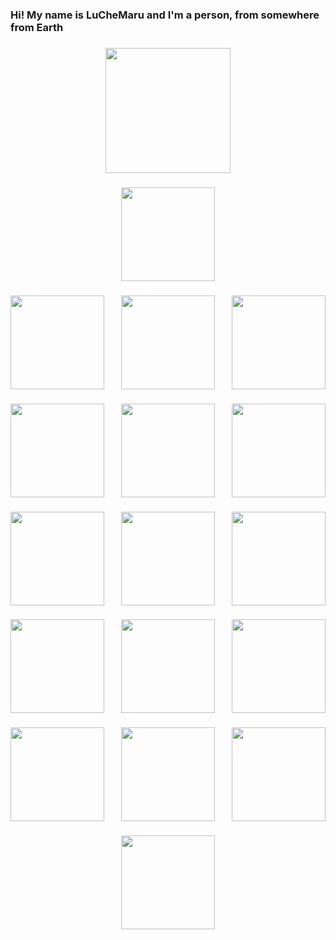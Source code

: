 <h3 align="left">Hi! My name is LuCheMaru and I'm a person, from somewhere from Earth</h3>

###

<div align="center">
  <img height="200" src="https://media.tenor.com/QChd-5KLvMgAAAAi/the-binding.gif"  />
</div>

###

<div align="center">
  <img height="150" src="https://media.tenor.com/2IVsIx3_EtMAAAAi/binding-of.gif"  />
</div>

###

<img align="right" height="150" src="https://i.redd.it/kgegurof1pe81.gif"  />

###

<img align="left" height="150" src="https://media.tenor.com/nUxXUMkpZoMAAAAi/the-binding.gif"  />

###

<div align="center">
  <img height="150" src="https://media.tenor.com/cH6BmwqNCzUAAAAi/the-binding.gif"  />
</div>

###

<img align="left" height="150" src="https://media.tenor.com/jkGjDqyxAKcAAAAi/the-binding.gif"  />

###

<img align="right" height="150" src="https://media.tenor.com/bT0-3NadazwAAAAi/the-binding.gif"  />

###

<div align="center">
  <img height="150" src="https://media.tenor.com/b8N1bGPYYl4AAAAi/the-binding.gif"  />
</div>

###

<img align="left" height="150" src="https://media.tenor.com/bkHY4-Okl3MAAAAi/the-binding.gif"  />

###

<img align="right" height="150" src="https://media.tenor.com/WTQw-Pp-n1AAAAAi/the-binding.gif"  />

###

<div align="center">
  <img height="150" src="https://media.tenor.com/m66xoV0Sa5kAAAAi/binding-of.gif"  />
</div>

###

<img align="left" height="150" src="https://media.tenor.com/-0JLjiaBk-YAAAAi/the-binding.gif"  />

###

<img align="right" height="150" src="https://media.tenor.com/kbr9VGp8S8AAAAAi/binding-of.gif"  />

###

<div align="center">
  <img height="150" src="https://media.tenor.com/2duE1ZkWR2AAAAAi/binding-of.gif"  />
</div>

###

<img align="left" height="150" src="https://media.tenor.com/Xyx1ayMcd48AAAAi/the-binding.gif"  />

###

<img align="right" height="150" src="https://media.tenor.com/a4-IStqBRXYAAAAi/binding-of.gif"  />

###

<div align="center">
  <img height="150" src="https://media.tenor.com/bQgTN_4NI6YAAAAi/binding-of.gif"  />
</div>

###

<div align="center">
  <img height="150" src="https://media.tenor.com/OsdHTDsV2gMAAAAi/binding-of.gif"  />
</div>

###
